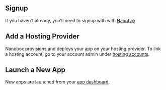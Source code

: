 ## Signup

If you haven't already, you'll need to signup with with <a href="https://dashboard.nanobox.io" target="\_blank">Nanobox</a>.

## Add a Hosting Provider
Nanobox provisions and deploys your app on your hosting provider. To link a hosting account, go to your account admin under <a href="https://dashboard.nanobox.io/provider_accounts" target="\_blank">hosting accounts</a>.

## Launch a New App
New apps are launched from your <a href="https://dashboard.nanobox.io" target="\_blank">app dashboard</a>.
